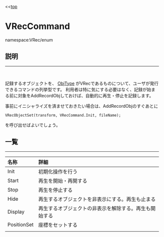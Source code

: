 <<[top](VRec_ja.md)
# **VRecCommand**
namespace:VRec/enum

## **説明**
---
<br>

記録するオブジェクトを、 [ObjType](ObjType_ja.md) がVRecであるものについて、ユーザが発行できるコマンドの列挙型です。
利用者は特に気にする必要はなく、記録が始まる前に対象をAddRecordObjしておけば、自動的に再生・停止を記録します。

事前にイニシャライズを済ませておきたい場合は、AddRecordObjのすぐあとに

```cs:
VRecObjectSet(transform, VRecCommand.Init, fileName);
```
を呼び出せばよいでしょう。

## **一覧**
---

|名称|詳細|
|:-|:-|
|Init|初期化操作を行う|
|Start|再生を開始・再開する|
|Stop|再生を停止する|
|Hide|再生するオブジェクトを非表示にする。再生も止まる|
|Display|再生するオブジェクトの非表示を解除する。再生も開始する|
|PositionSet|座標をセットする|
|||

<br>